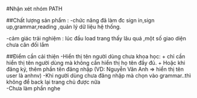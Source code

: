 #Nhận xét nhóm PATH


##Chất lượng sản phẩm : 
-chức năng đã làm đc sign in,sign up,grammar,reading ,quản lý dữ liệu hệ thống.

-cảm giác trải nghiệm : lúc đầu load trang thấy lâu quá ,một số giao diện chưa cân đối lắm 

##Điểm cần cải thiện
-Hiển thị tên người dùng chưa khoa học: 
	+ chỉ cần hiển thị tên người dùng mà không cần hiển thị họ tên đầy đủ. 
	+ Hoặc khi đăng ký, thêm phần tên đăng nhập (VD: Nguyễn Văn Anh => hiển thị tên user là anhnv)
-Khi người dùng chưa đăng nhập mà chọn vào grammar..thì không để back lại trang chủ được nữa	
-Chưa làm phần nghe
